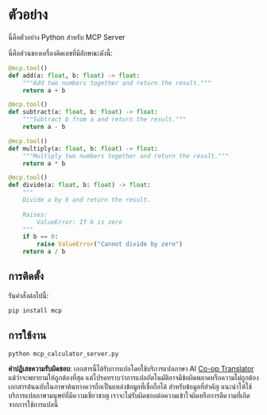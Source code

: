 <!--
CO_OP_TRANSLATOR_METADATA:
{
  "original_hash": "bb55f3119d45c4412fc5555299e60498",
  "translation_date": "2025-05-17T13:30:07+00:00",
  "source_file": "03-GettingStarted/samples/python/README.md",
  "language_code": "th"
}
-->
# ตัวอย่าง

นี่คือตัวอย่าง Python สำหรับ MCP Server

นี่คือส่วนของเครื่องคิดเลขที่มีลักษณะดังนี้:

```python
@mcp.tool()
def add(a: float, b: float) -> float:
    """Add two numbers together and return the result."""
    return a + b

@mcp.tool()
def subtract(a: float, b: float) -> float:
    """Subtract b from a and return the result."""
    return a - b

@mcp.tool()
def multiply(a: float, b: float) -> float:
    """Multiply two numbers together and return the result."""
    return a * b

@mcp.tool()
def divide(a: float, b: float) -> float:
    """
    Divide a by b and return the result.
    
    Raises:
        ValueError: If b is zero
    """
    if b == 0:
        raise ValueError("Cannot divide by zero")
    return a / b
```

## การติดตั้ง

รันคำสั่งต่อไปนี้:

```bash
pip install mcp
```

## การใช้งาน

```bash
python mcp_calculator_server.py
```

**คำปฏิเสธความรับผิดชอบ**: เอกสารนี้ได้รับการแปลโดยใช้บริการแปลภาษา AI [Co-op Translator](https://github.com/Azure/co-op-translator) แม้ว่าจะพยายามให้ถูกต้องที่สุด แต่โปรดทราบว่าการแปลอัตโนมัติอาจมีข้อผิดพลาดหรือความไม่ถูกต้อง เอกสารต้นฉบับในภาษาต้นทางควรถือเป็นแหล่งข้อมูลที่เชื่อถือได้ สำหรับข้อมูลที่สำคัญ แนะนำให้ใช้บริการแปลภาษามนุษย์ที่มีความเชี่ยวชาญ เราจะไม่รับผิดชอบต่อความเข้าใจผิดหรือการตีความที่เกิดจากการใช้การแปลนี้